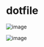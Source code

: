 # dotfile

![image](https://raw.githubusercontent.com/buidai123/dotfiles/1ec25de0c8f3012bd049d19bcdc8e727c4a14e1c/img1.png)

![image](https://raw.githubusercontent.com/buidai123/dotfiles/1ec25de0c8f3012bd049d19bcdc8e727c4a14e1c/img2.png)
